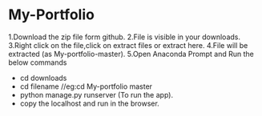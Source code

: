 # My-Portfolio
1.Download the zip file form github.
2.File is visible in your downloads.
3.Right click on the file,click on extract files or extract here.
4.File will be extracted (as My-portfolio-master).
5.Open Anaconda Prompt and Run the below commands
- cd downloads
- cd filename //eg:cd My-portfolio master
- python manage.py runserver (To run the app).
- copy the localhost and run in the browser.

   
